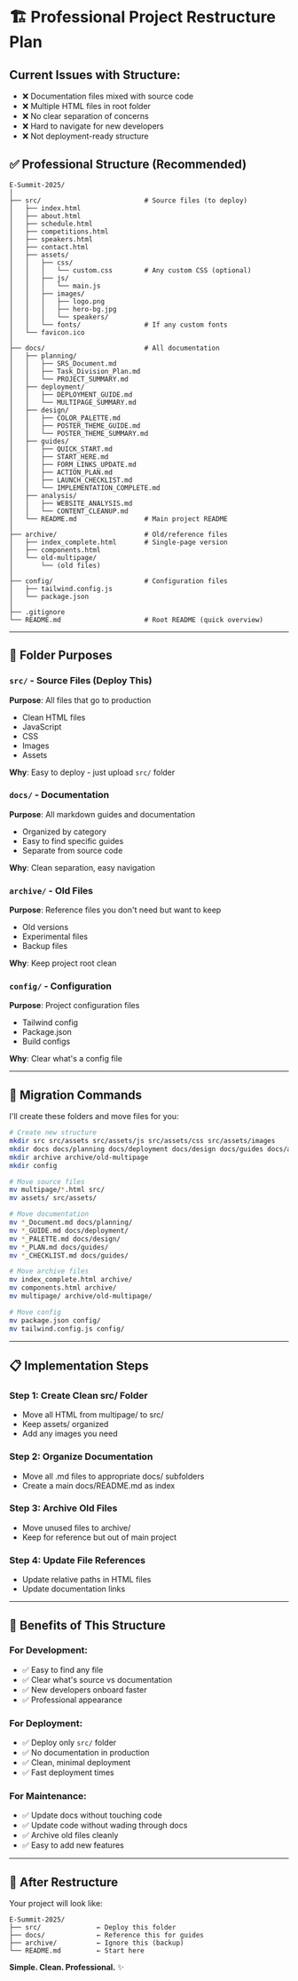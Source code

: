 # 🏗️ Professional Project Restructure Plan

## Current Issues with Structure:
- ❌ Documentation files mixed with source code
- ❌ Multiple HTML files in root folder
- ❌ No clear separation of concerns
- ❌ Hard to navigate for new developers
- ❌ Not deployment-ready structure

## ✅ Professional Structure (Recommended)

```
E-Summit-2025/
│
├── src/                          # Source files (to deploy)
│   ├── index.html
│   ├── about.html
│   ├── schedule.html
│   ├── competitions.html
│   ├── speakers.html
│   ├── contact.html
│   ├── assets/
│   │   ├── css/
│   │   │   └── custom.css        # Any custom CSS (optional)
│   │   ├── js/
│   │   │   └── main.js
│   │   ├── images/
│   │   │   ├── logo.png
│   │   │   ├── hero-bg.jpg
│   │   │   └── speakers/
│   │   └── fonts/                # If any custom fonts
│   └── favicon.ico
│
├── docs/                         # All documentation
│   ├── planning/
│   │   ├── SRS_Document.md
│   │   ├── Task_Division_Plan.md
│   │   └── PROJECT_SUMMARY.md
│   ├── deployment/
│   │   ├── DEPLOYMENT_GUIDE.md
│   │   └── MULTIPAGE_SUMMARY.md
│   ├── design/
│   │   ├── COLOR_PALETTE.md
│   │   ├── POSTER_THEME_GUIDE.md
│   │   └── POSTER_THEME_SUMMARY.md
│   ├── guides/
│   │   ├── QUICK_START.md
│   │   ├── START_HERE.md
│   │   ├── FORM_LINKS_UPDATE.md
│   │   ├── ACTION_PLAN.md
│   │   ├── LAUNCH_CHECKLIST.md
│   │   └── IMPLEMENTATION_COMPLETE.md
│   ├── analysis/
│   │   ├── WEBSITE_ANALYSIS.md
│   │   └── CONTENT_CLEANUP.md
│   └── README.md                 # Main project README
│
├── archive/                      # Old/reference files
│   ├── index_complete.html       # Single-page version
│   ├── components.html
│   └── old-multipage/
│       └── (old files)
│
├── config/                       # Configuration files
│   ├── tailwind.config.js
│   └── package.json
│
├── .gitignore
└── README.md                     # Root README (quick overview)
```

---

## 📂 Folder Purposes

### `src/` - Source Files (Deploy This)
**Purpose**: All files that go to production
- Clean HTML files
- JavaScript
- CSS
- Images
- Assets

**Why**: Easy to deploy - just upload `src/` folder

### `docs/` - Documentation
**Purpose**: All markdown guides and documentation
- Organized by category
- Easy to find specific guides
- Separate from source code

**Why**: Clean separation, easy navigation

### `archive/` - Old Files
**Purpose**: Reference files you don't need but want to keep
- Old versions
- Experimental files
- Backup files

**Why**: Keep project root clean

### `config/` - Configuration
**Purpose**: Project configuration files
- Tailwind config
- Package.json
- Build configs

**Why**: Clear what's a config file

---

## 🔄 Migration Commands

I'll create these folders and move files for you:

```bash
# Create new structure
mkdir src src/assets src/assets/js src/assets/css src/assets/images
mkdir docs docs/planning docs/deployment docs/design docs/guides docs/analysis
mkdir archive archive/old-multipage
mkdir config

# Move source files
mv multipage/*.html src/
mv assets/ src/assets/

# Move documentation
mv *_Document.md docs/planning/
mv *_GUIDE.md docs/deployment/
mv *_PALETTE.md docs/design/
mv *_PLAN.md docs/guides/
mv *_CHECKLIST.md docs/guides/

# Move archive files
mv index_complete.html archive/
mv components.html archive/
mv multipage/ archive/old-multipage/

# Move config
mv package.json config/
mv tailwind.config.js config/
```

---

## 📋 Implementation Steps

### Step 1: Create Clean src/ Folder
- Move all HTML from multipage/ to src/
- Keep assets/ organized
- Add any images you need

### Step 2: Organize Documentation
- Move all .md files to appropriate docs/ subfolders
- Create a main docs/README.md as index

### Step 3: Archive Old Files
- Move unused files to archive/
- Keep for reference but out of main project

### Step 4: Update File References
- Update relative paths in HTML files
- Update documentation links

---

## 🎯 Benefits of This Structure

### For Development:
- ✅ Easy to find any file
- ✅ Clear what's source vs documentation
- ✅ New developers onboard faster
- ✅ Professional appearance

### For Deployment:
- ✅ Deploy only `src/` folder
- ✅ No documentation in production
- ✅ Clean, minimal deployment
- ✅ Fast deployment times

### For Maintenance:
- ✅ Update docs without touching code
- ✅ Update code without wading through docs
- ✅ Archive old files cleanly
- ✅ Easy to add new features

---

## 🚀 After Restructure

Your project will look like:
```
E-Summit-2025/
├── src/              ← Deploy this folder
├── docs/             ← Reference this for guides
├── archive/          ← Ignore this (backup)
└── README.md         ← Start here
```

**Simple. Clean. Professional.** ✨
